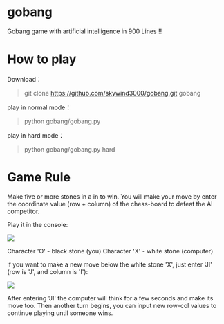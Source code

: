 # gobang

Gobang game with artificial intelligence in 900 Lines !! 

How to play
===========

Download：
> git clone https://github.com/skywind3000/gobang.git gobang

play in normal mode：
> python gobang/gobang.py 

play in hard mode：
> python gobang/gobang.py hard 


Game Rule
=========

Make five or more stones in a in to win. You will make your move by enter the coordinate value (row + column) of the chess-board to defeat the AI competitor.

Play it in the console:

![](https://raw.githubusercontent.com/skywind3000/gobang/master/images/gobang1.png)

Character 'O' - black stone (you)
Character 'X' - white stone (computer)

if you want to make a new move below the white stone 'X', just enter 'JI' (row is 'J', and column is 'I'):

![](https://raw.githubusercontent.com/skywind3000/gobang/master/images/gobang3.png)

After entering 'JI' the computer will think for a few seconds and make its move too. Then another turn begins, you can input new row-col values to continue playing until someone wins. 









